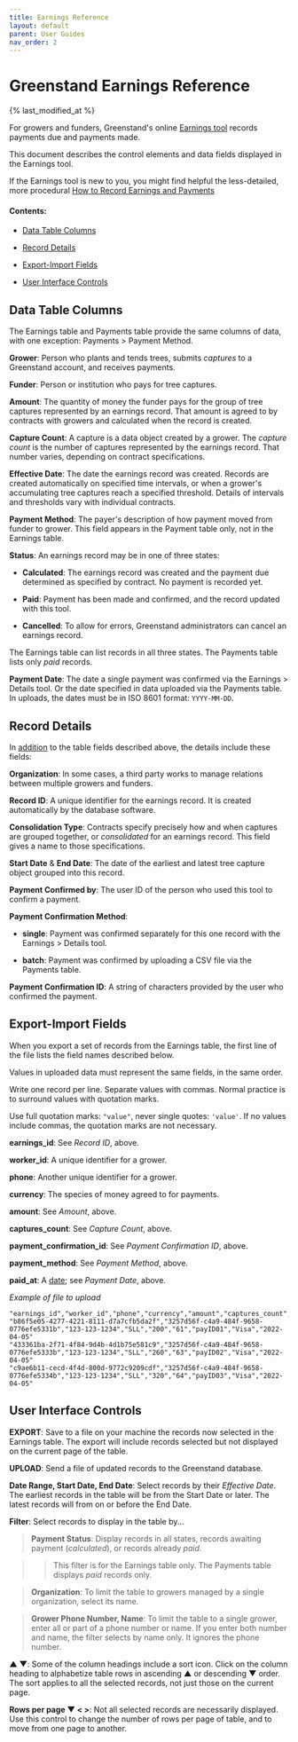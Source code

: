 ```yaml
---
title: Earnings Reference
layout: default
parent: User Guides
nav_order: 2
---
```



Greenstand Earnings Reference
================================================

{% last_modified_at %}

For growers and funders, Greenstand's online [Earnings tool](https://admin.treetracker.org/earnings) records payments due and payments made.

This document describes the control elements and data fields displayed in the Earnings tool.

If the Earnings tool is new to you, you might find helpful the less-detailed, more procedural
[How to Record Earnings and Payments](earningshow.md)

#### Contents:

- [Data Table Columns](#data-table-columns)

- [Record Details](#record-details)

- [Export-Import Fields](#export-import-fields)

- [User Interface Controls](#user-interface-controls)

## Data Table Columns

The Earnings table and Payments table provide the same columns of data, with one exception: Payments > Payment Method.

**Grower**: Person who plants and tends trees, submits *captures* to a Greenstand account, and receives payments.

**Funder**: Person or institution who pays for tree captures.

**Amount**: The quantity of money the funder pays for the group of tree captures represented by an earnings record. That amount is agreed to by contracts with growers and calculated when the record is created.

**Capture Count**: A capture is a data object created by a grower. The *capture count* is the number of captures represented by the earnings record. That number varies, depending on contract specifications.

**Effective Date**: The date the earnings record was created. Records are created automatically on specified time intervals, or when a grower's accumulating tree captures reach a specified threshold. Details of intervals and thresholds vary with individual contracts.

**Payment Method**: The payer's description of how payment moved from funder to grower. This field appears in the Payment table only, not in the Earnings table.

**Status**: An earnings record may be in one of three states:

- **Calculated**: The earnings record was created and the payment due determined as specified by contract. No payment is recorded yet.

- **Paid**: Payment has been made and confirmed, and the record updated with this tool.

- **Cancelled**: To allow for errors, Greenstand administrators can cancel an earnings record.

The Earnings table can list records in all three states. The Payments table lists only *paid* records.

**Payment Date**: The date a single payment was confirmed via the Earnings > Details tool.
  Or the date specified in data uploaded via the Payments table. In uploads, the dates must be in ISO 8601 format: `YYYY-MM-DD`.

## Record Details
In <ins>addition</ins> to the table fields described above, the details include these fields:

**Organization**: In some cases, a third party works to manage relations between multiple growers and funders.

**Record ID**: A unique identifier for the earnings record. It is created automatically by the database software.

**Consolidation Type**: Contracts specify precisely how and when captures are grouped together, or *consolidated* for an earnings record. This field gives a name to those specifications.

**Start Date** & **End Date**: The date of the earliest and latest tree capture object grouped into this record.

**Payment Confirmed by**: The user ID of the person who used this tool to confirm a payment.

**Payment Confirmation Method**:

- **single**: Payment was confirmed separately for this one record with the Earnings > Details tool.

- **batch**: Payment was confirmed by uploading a CSV file via the Payments table.

**Payment Confirmation ID**: A string of characters provided by the user who confirmed the payment.

## Export-Import Fields

When you export a set of records from the Earnings table, the first line of the file lists the field names described below.

Values in uploaded data must represent the same fields, in the same order.

Write one record per line. Separate values with commas. Normal practice is to surround values with quotation marks. 

Use full quotation marks: `"value"`, never single quotes: `'value'`. If no values include commas, the quotation marks are not necessary.

**earnings_id**: See *Record ID*, above.
 
**worker_id**: A unique identifier for a grower.

**phone**: Another unique identifier for a grower.

**currency**: The species of money agreed to for payments.

**amount**: See *Amount*, above.

**captures_count**: See *Capture Count*, above.

**payment_confirmation_id**: See *Payment Confirmation ID*, above.

**payment_method**: See *Payment Method*, above.

**paid_at**: A <ins>date</ins>; see *Payment Date*, above.

*Example of file to upload*

```
"earnings_id","worker_id","phone","currency","amount","captures_count","payment_confirmation_id","payment_method","paid_at"
"b86f5e05-4277-4221-8111-d7a7cfb5da2f","3257d56f-c4a9-484f-9658-0776efe5331b","123-123-1234","SLL","200","61","payID01","Visa","2022-04-05"
"433361ba-2f71-4f84-9d4b-4d1b75e581c9","3257d56f-c4a9-484f-9658-0776efe5333b","123-123-1234","SLL","260","63","payID02","Visa","2022-04-05"
"c9ae6b11-cecd-4f4d-800d-9772c9209cdf","3257d56f-c4a9-484f-9658-0776efe5334b","123-123-1234","SLL","320","64","payID03","Visa","2022-04-05"
```
## User Interface Controls

**EXPORT**: Save to a file on your machine the records now selected in the Earnings table. The export will include records selected but not displayed on the current page of the table.

**UPLOAD**: Send a file of updated records to the Greenstand database.

**Date Range, Start Date, End Date**: Select records by their *Effective Date*. The earliest records in the table will be from the Start Date or later. The latest records will from on or before the End Date.

**Filter**: Select records to display in the table by...

> **Payment Status**: Display records in all states, records awaiting payment (*calculated*), or records already *paid*.

>> This filter is for the Earnings table only. The Payments table displays *paid* records only.

> **Organization**: To limit the table to growers managed by a single organization, select its name.

> **Grower Phone Number, Name**: To limit the table to a single grower, enter all or part of a phone number or name. If you enter both number and name, the filter selects by name only. It ignores the phone number.

**&#x25B2; &#x25BC;**: Some of the column headings include a sort icon. Click on the column heading to alphabetize table rows in ascending &#x25B2; or descending &#x25BC; order. The sort applies to all the selected records, not just those on the current page.

**Rows per page &#x25BC; &lt; &gt;**: Not all selected records are necessarily displayed. Use this control to change the number of rows per page of table, and to move from one page to another.

